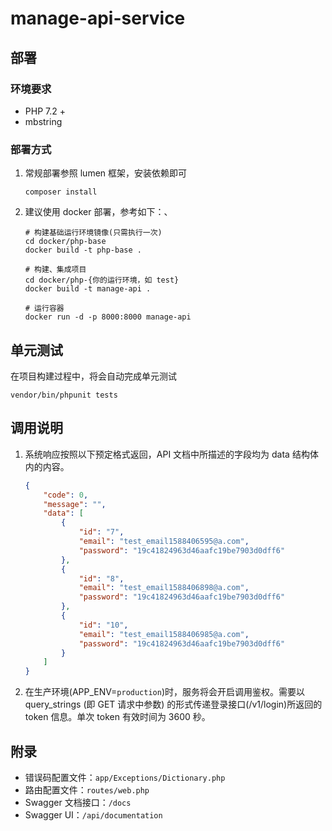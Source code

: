 # manage-api-service

## 部署

### 环境要求
- PHP 7.2 +
- mbstring

### 部署方式

1. 常规部署参照 lumen 框架，安装依赖即可

    ```shell
    composer install
    ```
2. 建议使用 docker 部署，参考如下：、
    
    ```shell
    # 构建基础运行环境镜像(只需执行一次)
    cd docker/php-base
    docker build -t php-base .
    
    # 构建、集成项目
    cd docker/php-{你的运行环境，如 test}
    docker build -t manage-api .
     
    # 运行容器
    docker run -d -p 8000:8000 manage-api
   ```


## 单元测试

在项目构建过程中，将会自动完成单元测试
```shell
vendor/bin/phpunit tests
```


## 调用说明

1. 系统响应按照以下预定格式返回，API 文档中所描述的字段均为 data 结构体内的内容。
    ```json
    {
        "code": 0,
        "message": "",
        "data": [
            {
                "id": "7",
                "email": "test_email1588406595@a.com",
                "password": "19c41824963d46aafc19be7903d0dff6"
            },
            {
                "id": "8",
                "email": "test_email1588406898@a.com",
                "password": "19c41824963d46aafc19be7903d0dff6"
            },
            {
                "id": "10",
                "email": "test_email1588406985@a.com",
                "password": "19c41824963d46aafc19be7903d0dff6"
            }
        ]
    }
    ```

2. 在生产环境(APP_ENV=`production`)时，服务将会开启调用鉴权。需要以 query_strings (即 GET 请求中参数) 的形式传递登录接口(/v1/login)所返回的 token 信息。单次 token 有效时间为 3600 秒。

## 附录

- 错误码配置文件：`app/Exceptions/Dictionary.php`
- 路由配置文件：`routes/web.php`
- Swagger 文档接口：`/docs`
- Swagger UI：`/api/documentation`
